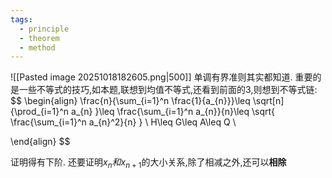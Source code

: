 ```yaml
---
tags:
  - principle
  - theorem
  - method
---
```



![[Pasted image 20251018182605.png|500]]
单调有界准则其实都知道.
重要的是一些不等式的技巧,如本题,联想到均值不等式,还看到前面的3,则想到不等式链:
$$
\begin{align}
\frac{n}{\sum_{i=1}^n \frac{1}{a_{n}}}\leq \sqrt[n]{\prod_{i=1}^n a_{n}  }\leq \frac{\sum_{i=1}^n a_{n}}{n}\leq \sqrt{  \frac{\sum_{i=1}^n a_{n}^2}{n} } \\
H\leq G\leq A\leq Q \\

\end{align}
$$

证明得有下阶.
还要证明$x_{n}和x_{n+1}$的大小关系,除了相减之外,还可以**相除**
